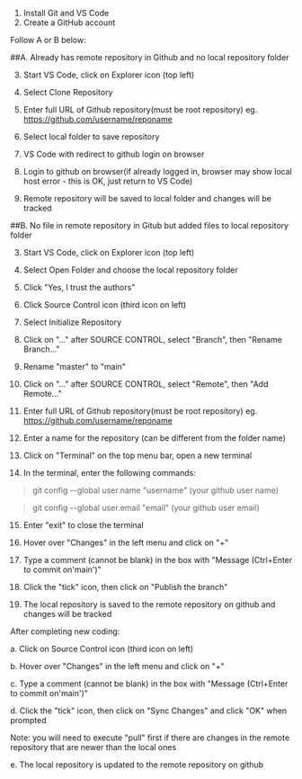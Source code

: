 1. Install Git and VS Code
2. Create a GitHub account

Follow A or B below:

##A. Already has remote repository in Github and no local repository folder

3. Start VS Code, click on Explorer icon (top left)

4. Select Clone Repository

5. Enter full URL of Github repository(must be root repository) eg. https://github.com/username/reponame

6. Select local folder to save repository

7. VS Code with redirect to github login on browser

8. Login to github on browser(if already logged in, browser may show local host error - this is OK, just return to VS Code)

9. Remote repository will be saved to local folder and changes will be tracked



##B. No file in remote repository in Gitub but added files to local repository folder

3. Start VS Code, click on Explorer icon (top left)

4. Select Open Folder and choose the local repository folder

5. Click "Yes, I trust the authors"

6. Click Source Control icon (third icon on left)

7. Select Initialize Repository

8. Click on "..." after SOURCE CONTROL, select "Branch", then "Rename Branch..."

9. Rename "master" to "main"

10. Click on "..." after SOURCE CONTROL, select "Remote", then "Add Remote..."

11. Enter full URL of Github repository(must be root repository) eg. https://github.com/username/reponame

12. Enter a name for the repository (can be different from the folder name)

13. Click on "Terminal" on the top menu bar, open a new terminal

14. In the terminal, enter the following commands:

> git config --global user.name "username" (your github user name)

> git config --global user.email "email" (your github user email)

15. Enter "exit" to close the terminal

16. Hover over "Changes" in the left menu and click on "+"

17. Type a comment (cannot be blank) in the box with "Message (Ctrl+Enter to commit on'main')"

18. Click the "tick" icon, then click on "Publish the branch"

19. The local repository is saved to the remote repository on github and changes will be tracked


After completing new coding:

a. Click on Source Control icon (third icon on left)

b. Hover over "Changes" in the left menu and click on "+"

c. Type a comment (cannot be blank) in the box with "Message (Ctrl+Enter to commit on'main')"

d. Click the "tick" icon, then click on "Sync Changes" and click "OK" when prompted

Note: you will need to execute "pull" first if there are changes in the remote repository that are newer than the local ones

e. The local repository is updated to the remote repository on github
